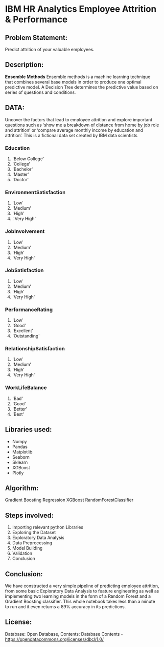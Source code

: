 # IBM HR Analytics Employee Attrition & Performance

## Problem Statement:
Predict attrition of your valuable employees.

## Description:
**Ensemble Methods**
 Ensemble methods is a machine learning technique that combines several base models in order to produce one optimal predictive model. A Decision Tree determines the predictive value based on series of questions and conditions. 

## DATA:
Uncover the factors that lead to employee attrition and explore important questions such as ‘show me a breakdown of distance from home by job role and attrition’ or ‘compare average monthly income by education and attrition’. This is a fictional data set created by IBM data scientists.

### Education
1. 'Below College'
2. 'College'
3. 'Bachelor'
4. 'Master'
5. 'Doctor'

### EnvironmentSatisfaction
1. 'Low'
2. 'Medium'
3. 'High'
4. .'Very High'

### JobInvolvement
1. 'Low'
2. 'Medium'
3. 'High'
4. 'Very High'

### JobSatisfaction
1. 'Low'
2. 'Medium'
3. 'High'
4. 'Very High'

### PerformanceRating
1. 'Low'
2. 'Good'
3. 'Excellent'
4. 'Outstanding'

### RelationshipSatisfaction
1. 'Low'
2. 'Medium'
3. 'High'
4. 'Very High'

### WorkLifeBalance
1. 'Bad'
2. 'Good'
3. 'Better'
4. 'Best'

## Libraries used:
- Numpy
- Pandas
- Matplotlib
- Seaborn
- Sklearn
- XGBoost
- Plotly

## Algorithm:
Gradient Boosting Regression
XGBoost
RandomForestClassifier

## Steps involved:
1. Importing relevant python Libraries
2. Exploring the Dataset
3. Exploratory Data Analysis
4. Data Preprocessing
5. Model Building
6. Validation
7. Conclusion

## Conclusion:
We have constructed a very simple pipeline of predicting employee attrition, from some basic Exploratory Data Analysis to feature engineering as well as implementing two learning models in the form of a Random Forest and a Gradient Boosting classifier. This whole notebook takes less than a minute to run and it even returns a 89% accuracy in its predictions.

## License:
Database: Open Database, Contents: Database Contents - https://opendatacommons.org/licenses/dbcl/1.0/

